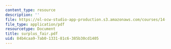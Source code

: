 ```yaml
---
content_type: resource
description: ''
file: https://ol-ocw-studio-app-production.s3.amazonaws.com/courses/14-129-advanced-contract-theory-spring-2005/84b4caa97ab0133181c6385b30cd1405_surplus_fair.pdf
file_type: application/pdf
resourcetype: Document
title: surplus_fair.pdf
uid: 84b4caa9-7ab0-1331-81c6-385b30cd1405
---
```

